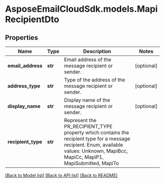 # AsposeEmailCloudSdk.models.MapiRecipientDto
## Properties
Name | Type | Description | Notes
------------ | ------------- | ------------- | -------------
**email_address** | **str** | Email address of the message recipient or sender.              | [optional] 
**address_type** | **str** | Type of the address of the message recipient or sender.              | [optional] 
**display_name** | **str** | Display name of the message recipient or sender.              | [optional] 
**recipient_type** | **str** | Represent the PR_RECIPIENT_TYPE property which contains the recipient type for a message recipient. Enum, available values: Unknown, MapiBcc, MapiCc, MapiP1, MapiSubmitted, MapiTo | 



[[Back to Model list]](README.md#documentation-for-models) [[Back to API list]](README.md#documentation-for-api-endpoints) [[Back to README]](README.md)


